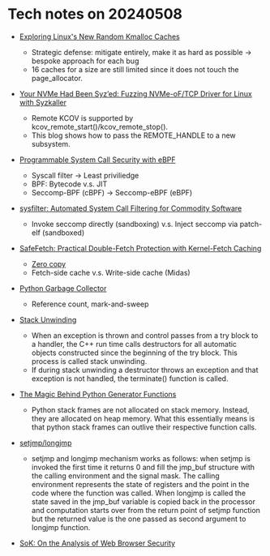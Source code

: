# Tech notes on 20240508

+ [Exploring Linux's New Random Kmalloc Caches](https://sam4k.com/exploring-linux-random-kmalloc-caches/)
    + Strategic defense: mitigate entirely, make it as hard as possible -> bespoke approach for each bug
    + 16 caches for a size are still limited since it does not touch the page_allocator.
+ [Your NVMe Had Been Syz’ed: Fuzzing NVMe-oF/TCP Driver for Linux with
Syzkaller](https://www.cyberark.com/resources/threat-research-blog/your-nvme-had-been-syzed-fuzzing-nvme-of-tcp-driver-for-linux-with-syzkaller)
    + Remote KCOV is supported by kcov_remote_start()/kcov_remote_stop().
    + This blog shows how to pass the REMOTE_HANDLE to a new subsystem.

+ [Programmable System Call Security with eBPF](https://arxiv.org/pdf/2302.10366)
    + Syscall filter -> Least priviliedge
    + BPF: Bytecode v.s. JIT
    + Seccomp-BPF (cBPF) -> Seccomp-eBPF (eBPF)
+ [sysfilter: Automated System Call Filtering for Commodity Software](https://www.usenix.org/system/files/raid20-demarinis.pdf)
    + Invoke seccomp directly (sandboxing) v.s. Inject seccomp via patch-elf (sandboxed)
+ [SafeFetch: Practical Double-Fetch Protection with Kernel-Fetch Caching](https://www.usenix.org/system/files/sec24fall-prepub-1439-duta.pdf)
    + [Zero copy](https://en.wikipedia.org/wiki/Zero-copy)
    + Fetch-side cache v.s. Write-side cache (Midas)

+ [Python Garbage Collector](https://devguide.python.org/internals/garbage-collector/)
    + Reference count, mark-and-sweep
+ [Stack Unwinding](https://www.ibm.com/docs/en/zos/2.4.0?topic=only-stack-unwinding-c)
    + When an exception is thrown and control passes from a try block to a
    handler, the C++ run time calls destructors for all automatic objects
    constructed since the beginning of the try block.  This process is called
    stack unwinding.
    + If during stack unwinding a destructor throws an exception and that
    exception is not handled, the terminate() function is called.
+ [The Magic Behind Python Generator Functions](https://hackernoon.com/the-magic-behind-python-generator-functions-bc8eeea54220)
    + Python stack frames are not allocated on stack memory. Instead, they are
    allocated on heap memory. What this essentially means is that python stack
    frames can outlive their respective function calls.
+ [setjmp/longjmp](http://groups.di.unipi.it/~nids/docs/longjump_try_trow_catch.html)
    + setjmp and longjmp mechanism works as follows: when setjmp is invoked the
    first time it returns 0 and fill the jmp_buf structure with the calling
    environment and the signal mask. The calling environment represents the
    state of registers and the point in the code where the function was called.
    When longjmp is called the state saved in the jmp_buf variable is copied
    back in the processor and computation starts over from the return point of
    setjmp function but the returned value is the one passed as second argument
    to longjmp function.

+ [SoK: On the Analysis of Web Browser Security](https://arxiv.org/pdf/2112.15561)